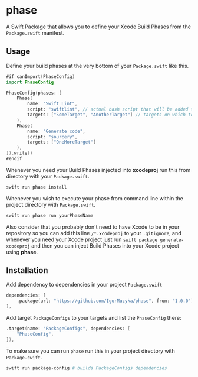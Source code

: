 # phase

A Swift Package that allows you to define your Xcode Build Phases from the `Package.swift` manifest.

## Usage

Define your build phases at the very bottom of your `Package.swift` like this.

```swift
#if canImport(PhaseConfig)
import PhaseConfig

PhaseConfig(phases: [
    Phase(
        name: "Swift Lint", 
        script: "swiftlint", // actual bash script that will be added to xcodeproj build phase
        targets: ["SomeTarget", "AnotherTarget"] // targets on which to apply
    ),
    Phase(
        name: "Generate code",
        script: "sourcery",
        targets: ["OneMoreTarget"]
    ),
]).write()
#endif
```

Whenever you need your Build Phases injected into **xcodeproj** run this from directory with your `Package.swift`.

```bash
swift run phase install
```

Whenever you wish to execute your phase from command line within the project directory with `Package.swift`.

```bash
swift run phase run yourPhaseName
```

Also consider that you probably don't need to have Xcode to be in your repository so you can add this line `/*.xcodeproj` to your `.gitignore`, and whenever you need your Xcode project just run `swift package generate-xcodeproj` and then you can inject Build Phases into your Xcode project using **phase**.

## Installation

Add dependency to dependencies in your project `Package.swift`

```swift
dependencies: [
    .package(url: "https://github.com/IgorMuzyka/phase", from: "1.0.0"),  
],
```

Add target `PackageConfigs` to your targets and list the `PhaseConfig` there:
```swift
.target(name: "PackageConfigs", dependencies: [
    "PhaseConfig",
]),
```

To make sure you can run `phase` run this in your project directory with `Package.swift`.
```bash
swift run package-config # builds PackageConfigs dependencies
```
